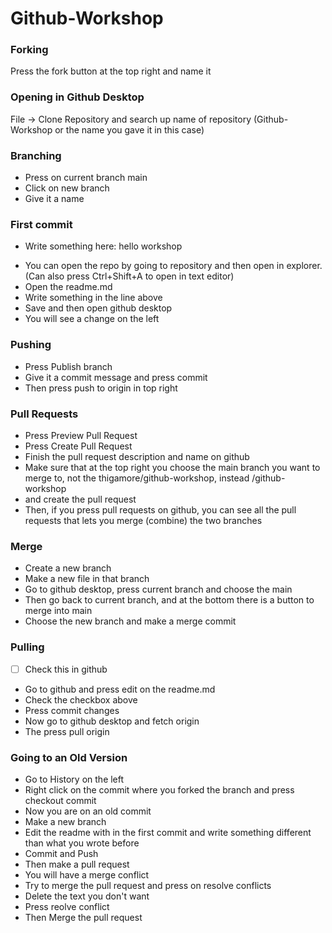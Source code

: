 # Github-Workshop
### Forking
Press the fork button at the top right and name it

### Opening in Github Desktop
File -> Clone Repository and search up name of repository (Github-Workshop or the name you gave it in this case)

### Branching
* Press on current branch main
* Click on new branch
* Give it a name

### First commit
- Write something here: hello workshop

* You can open the repo by going to repository and then open in explorer. (Can also press Ctrl+Shift+A to open in text editor)
* Open the readme.md
* Write something in the line above
* Save and then open github desktop
* You will see a change on the left

### Pushing
* Press Publish branch
* Give it a commit message and press commit
* Then press push to origin in top right

### Pull Requests
* Press Preview Pull Request
* Press Create Pull Request
* Finish the pull request description and name on github
* Make sure that at the top right you choose the main branch you want to merge to, not the thigamore/github-workshop, instead <user>/github-workshop
* and create the pull request
* Then, if you press pull requests on github, you can see all the pull requests that lets you merge (combine) the two branches

### Merge
* Create a new branch
* Make a new file in that branch
* Go to github desktop, press current branch and choose the main
* Then go back to current branch, and at the bottom there is a button to merge into main
* Choose the new branch and make a merge commit

### Pulling
- [ ] Check this in github

* Go to github and press edit on the readme.md
* Check the checkbox above
* Press commit changes
* Now go to github desktop and fetch origin
* The press pull origin

### Going to an Old Version
* Go to History on the left
* Right click on the commit where you forked the branch and press checkout commit
* Now you are on an old commit
* Make a new branch
* Edit the readme with in the first commit and write something different than what you wrote before
* Commit and Push
* Then make a pull request
* You will have a merge conflict
* Try to merge the pull request and press on resolve conflicts
* Delete the text you don't want
* Press reolve conflict
* Then Merge the pull request
